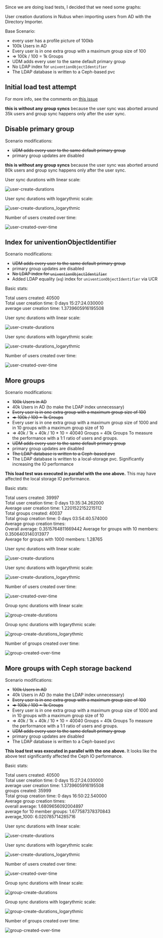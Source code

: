 Since we are doing load tests, I decided that we need some graphs:

User creation durations in Nubus when importing users from AD with the Directory Importer.

Base Scenario:

- every user has a profile picture of 100kb
- 100k Users in AD
- Every user is in one extra group with a maximum group size of 100
- => 100k / 100 = 1k Groups
- UDM adds every user to the same default primary group
- No LDAP index for `univentionObjectIdentifier`
- The LDAP database is written to a Ceph-based pvc


## Initial load test attempt
For more info, see the comments on [this issue](https://git.knut.univention.de/univention/customers/dataport/team-souvap/-/issues/903)

**this is without any group syncs**
because the user sync was aborted around 35k users and group sync happens only after the user sync.

## Disable primary group


Scenario modifications:

- ~~UDM adds every user to the same default primary group~~
- primary group updates are disabled

**this is without any group syncs**
because the user sync was aborted around 80k users
and group sync happens only after the user sync.

User sync durations with linear scale:

![user-create-durations](./results_2025-02/80k-ceph-line_users_time-delta.png)

User sync durations with logarythmic scale:

![user-create-durations_logarythmic](./results_2025-02/80k-ceph-line_users_time-delta-logarythmic.png)

Number of users created over time:

![user-created-over-time](./results_2025-02/80k-local-storage_users_over-time.png)

## Index for univentionObjectIdentifier

Scenario modifications:

- ~~UDM adds every user to the same default primary group~~
- primary group updates are disabled
- ~~No LDAP index for `univentionObjectIdentifier`~~
- Added LDAP equality (`eq`) index for `univentionObjectIdentifier` via UCR

Basic stats:

Total users created: 40500  
Total user creation time: 0 days 15:27:24.030000  
average user creation time: 1.3739605916195508  

User sync durations with linear scale:

![user-create-durations](./results_2025-02/100k-ldap-index-failed-group_users_cleaned_time-delta.jpeg)

User sync durations with logarythmic scale:

![user-create-durations_logarythmic](./results_2025-02/100k-ldap-index-failed-group_users_cleaned_time-delta-logarythmic.jpeg)

Number of users created over time:

![user-created-over-time](./results_2025-02/100k-ldap-index-failed-group_users_cleaned_over-time.jpeg)


## More groups

Scenario modifications:

- ~~100k Users in AD~~
- 40k Users in AD (to make the LDAP index unnecessary)
- ~~Every user is in one extra group with a maximum group size of 100~~
- ~~=> 100k / 100 = 1k Groups~~
- Every user is in one extra group with a maximum group size of 1000 and
in 10 groups with a maximum group size of 10
- => 40k / 1k + 40k / 10 * 10 = 40040 Groups = 40k Groups
To measure the performance with a 1:1 ratio of users and groups.
- ~~UDM adds every user to the same default primary group~~
- primary group updates are disabled
- ~~The LDAP database is written to a Ceph-based pvc~~
- The LDAP database is written to a local-storage pvc. Significantly increasing the IO performance

**This load test was executed in parallel with the one above.**
This may have affected the local storage IO performance.

Basic stats:

Total users created: 39997  
Total user creation time: 0 days 13:35:34.262000  
Average user creation time: 1.2201522152215112  
Total groups created: 40037  
Total group creation time: 0 days 03:54:40.574000  
Average group creation times:  
Overall average: 0.3515764811669442 
Average for groups with 10 members: 0.3506403140313977  
Average for groups with 1000 members: 1.28765  


User sync durations with linear scale:

![user-create-durations](./results_2025-02/40k-local-storage-scatter_users_time-delta.jpeg)

User sync durations with logarythmic scale:

![user-create-durations_logarythmic](./results_2025-02/40k-local-storage-scatter_users_time-delta-logarythmic.jpeg)

Number of users created over time:

![user-created-over-time](./results_2025-02/40k-local-storage-scatter_users_over-time.jpeg)

Group sync durations with linear scale:

![group-create-durations](./results_2025-02/40k-local-storage-scatter_groups_time-delta.jpeg)

Group sync durations with logarythmic scale:

![group-create-durations_logarythmic](./results_2025-02/40k-local-storage-scatter_groups_time-delta-logarythmic.jpeg)

Number of groups created over time:

![group-created-over-time](./results_2025-02/40k-local-storage-scatter_groups_over-time.jpeg)


## More groups with Ceph storage backend

Scenario modifications:

- ~~100k Users in AD~~
- 40k Users in AD (to make the LDAP index unnecessary)
- ~~Every user is in one extra group with a maximum group size of 100~~
- ~~=> 100k / 100 = 1k Groups~~
- Every user is in one extra group with a maximum group size of 1000 and
in 10 groups with a maximum group size of 10
- => 40k / 1k + 40k / 10 * 10 = 40040 Groups = 40k Groups
To measure the performance with a 1:1 ratio of users and groups.
- ~~UDM adds every user to the same default primary group~~
- primary group updates are disabled
- The LDAP database is written to a Ceph-based pvc

**This load test was executed in parallel with the one above.**
It looks like the above test significantly affected the Ceph IO performance.

Basic stats:

Total users created: 40500  
Total user creation time: 0 days 15:27:24.030000  
average user creation time: 1.3739605916195508  
groups created: 35999  
Total group creation time: 0 days 16:50:22.540000  
Average group creation times:  
overall average: 1.6809656092004897  
average for 10 member groups: 1.677587378370843  
average_1000: 6.020785714285716  

User sync durations with linear scale:

![user-create-durations](./results_2025-02/40k-ceph-pvc-scatter_users_time-delta.jpeg)

User sync durations with logarythmic scale:

![user-create-durations_logarythmic](./results_2025-02/40k-ceph-pvc-scatter_users_time-delta-logarythmic.jpeg)

Number of users created over time:

![user-created-over-time](./results_2025-02/40k-ceph-pvc-scatter_users_over-time.jpeg)

Group sync durations with linear scale:

![group-create-durations](./results_2025-02/40k-ceph-pvc-scatter_groups_time-delta.jpeg)

Group sync durations with logarythmic scale:

![group-create-durations_logarythmic](./results_2025-02/40k-ceph-pvc-scatter_groups_time-delta-logarythmic.jpeg)

Number of groups created over time:

![group-created-over-time](./results_2025-02/40k-ceph-pvc-scatter_groups_over-time.jpeg)
